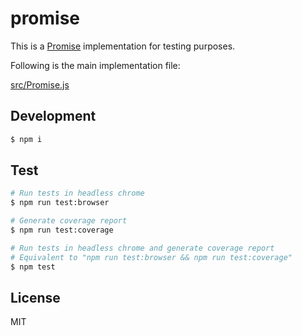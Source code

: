 # promise

This is a [Promise](https://tc39.es/ecma262/multipage/control-abstraction-objects.html#sec-promise-objects) implementation for testing purposes.

Following is the main implementation file:

[src/Promise.js](src/Promise.js)

## Development

```bash
$ npm i
```

## Test

```bash
# Run tests in headless chrome
$ npm run test:browser

# Generate coverage report
$ npm run test:coverage

# Run tests in headless chrome and generate coverage report
# Equivalent to "npm run test:browser && npm run test:coverage"
$ npm test
```

## License

MIT
